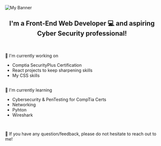 <img src="https://github.com/Rafycruz23/rafycruz23/assets/103969478/7ab4e623-8046-476d-b770-3c84b76002a1" alt="My Banner">

<h2 align="center">
I'm a Front-End Web Developer 💻 and aspiring Cyber Security professional!
</h2> 
<br>
<br>
 🔭 I'm currently working on

- Comptia SecurityPlus Certification
- React projects to keep sharpening skills
- My CSS skills
<br>
🌱 I'm currently learning

- Cybersecurity & PenTesting for CompTia Certs
- Networking
- Pyhton
- Wireshark 
<br>

💬 If you have any question/feedback, please do not hesitate to reach out to me!
